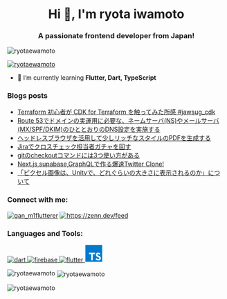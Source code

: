 <h1 align="center">Hi 👋, I'm ryota iwamoto</h1>
<h3 align="center">A passionate frontend developer from Japan!</h3>

<p align="left"> <img src="https://komarev.com/ghpvc/?username=ryotaewamoto&label=Profile%20views&color=0e75b6&style=flat" alt="ryotaewamoto" /> </p>

<p align="left"> <a href="https://github.com/ryo-ma/github-profile-trophy"><img src="https://github-profile-trophy.vercel.app/?username=ryotaewamoto" alt="ryotaewamoto" /></a> </p>

- 🌱 I’m currently learning **Flutter, Dart, TypeScript**

### Blogs posts
<!-- BLOG-POST-LIST:START -->
- [Terraform 初心者が CDK for Terraform を触ってみた所感 #jawsug_cdk](https://zenn.dev/mayforblue/articles/09574f95fdbf69)
- [Route 53でドメインの実運用に必要な、ネームサーバ&lpar;NS&rpar;やメールサーバ&lpar;MX/SPF/DKIM&rpar;のひととおりのDNS設定を実施する](https://zenn.dev/sre_aip_tech/articles/db9d01a4d50158)
- [ヘッドレスブラウザを活用して少しリッチなスタイルのPDFを生成する](https://zenn.dev/moga/articles/gen-rich-pdf-with-headless-browser)
- [Jiraでクロスチェック担当者ガチャを回す](https://zenn.dev/cazziwork/articles/7ec995a6278464)
- [gitのcheckoutコマンドには3つ使い方がある](https://zenn.dev/tekihei2317/articles/bbdaf8173f21c9)
- [Next.js,supabase,GraphQLで作る爆速Twitter Clone!](https://zenn.dev/takpon1751/books/d630fbfa4e03ac)
- [「ピクセル画像は、Unityで、どれぐらいの大きさに表示されるのか」について](https://zenn.dev/ataka/articles/9d20d6c1d85473)
<!-- BLOG-POST-LIST:END -->

<h3 align="left">Connect with me:</h3>
<p align="left">
<a href="https://twitter.com/gan_m1flutterer" target="blank"><img align="center" src="https://raw.githubusercontent.com/rahuldkjain/github-profile-readme-generator/master/src/images/icons/Social/twitter.svg" alt="gan_m1flutterer" height="30" width="40" /></a>
<a href="/https://zenn.dev/feed" target="blank"><img align="center" src="https://raw.githubusercontent.com/rahuldkjain/github-profile-readme-generator/master/src/images/icons/Social/rss.svg" alt="https://zenn.dev/feed" height="30" width="40" /></a>
</p>

<h3 align="left">Languages and Tools:</h3>
<p align="left"> <a href="https://dart.dev" target="_blank" rel="noreferrer"> <img src="https://www.vectorlogo.zone/logos/dartlang/dartlang-icon.svg" alt="dart" width="40" height="40"/> </a> <a href="https://firebase.google.com/" target="_blank" rel="noreferrer"> <img src="https://www.vectorlogo.zone/logos/firebase/firebase-icon.svg" alt="firebase" width="40" height="40"/> </a> <a href="https://flutter.dev" target="_blank" rel="noreferrer"> <img src="https://www.vectorlogo.zone/logos/flutterio/flutterio-icon.svg" alt="flutter" width="40" height="40"/> </a> <a href="https://www.typescriptlang.org/" target="_blank" rel="noreferrer"> <img src="https://raw.githubusercontent.com/devicons/devicon/master/icons/typescript/typescript-original.svg" alt="typescript" width="40" height="40"/> </a> </p>

<p><img align="left" src="https://github-readme-stats.vercel.app/api/top-langs?username=ryotaewamoto&show_icons=true&locale=en&layout=compact" alt="ryotaewamoto" /></p>

<p>&nbsp;<img align="center" src="https://github-readme-stats.vercel.app/api?username=ryotaewamoto&show_icons=true&locale=en" alt="ryotaewamoto" /></p>

<p><img align="center" src="https://github-readme-streak-stats.herokuapp.com/?user=ryotaewamoto&" alt="ryotaewamoto" /></p>
